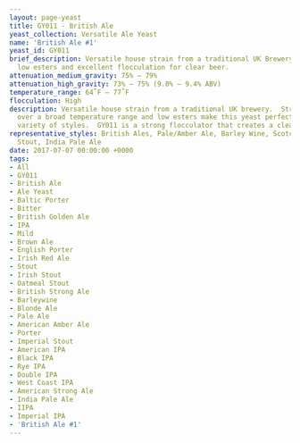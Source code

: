 ```yaml
---
layout: page-yeast
title: GY011 - British Ale
yeast_collection: Versatile Ale Yeast
name: 'British Ale #1'
yeast_id: GY011
brief_description: Versatile house strain from a traditional UK Brewery. Strong attenuation,
  low esters and excellent flocculation for clear beer.
attenuation_medium_gravity: 75% – 79%
attenuation_high_gravity: 73% – 75% (9.0% – 9.4% ABV)
temperature_range: 64˚F – 77˚F
flocculation: High
description: Versatile house strain from a traditional UK brewery.  Strong attenuation
  over a broad temperature range and low esters make this yeast perfect for a wide
  variety of styles.  GY011 is a strong flocculator that creates a clear beer.
representative_styles: British Ales, Pale/Amber Ale, Barley Wine, Scotch Ale, Bitter,
  Stout, India Pale Ale
date: 2017-07-07 00:00:00 +0000
tags:
- All
- GY011
- British Ale
- Ale Yeast
- Baltic Porter
- Bitter
- British Golden Ale
- IPA
- Mild
- Brown Ale
- English Porter
- Irish Red Ale
- Stout
- Irish Stout
- Oatmeal Stout
- British Strong Ale
- Barleywine
- Blonde Ale
- Pale Ale
- American Amber Ale
- Porter
- Imperial Stout
- American IPA
- Black IPA
- Rye IPA
- Double IPA
- West Coast IPA
- American Strong Ale
- India Pale Ale
- IIPA
- Imperial IPA
- 'British Ale #1'
---
```


